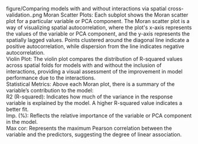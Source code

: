 figure/Comparing models with and without interactions via spatial cross-validation..png
Moran Scatter Plots: Each subplot shows the Moran scatter plot for a particular variable or PCA component. The Moran scatter plot is a way of visualizing spatial autocorrelation, where the plot's x-axis represents the values of the variable or PCA component, and the y-axis represents the spatially lagged values. Points clustered around the diagonal line indicate a positive autocorrelation, while dispersion from the line indicates negative autocorrelation.  
Violin Plot: The violin plot compares the distribution of R-squared values across spatial folds for models with and without the inclusion of interactions, providing a visual assessment of the improvement in model performance due to the interactions.  
Statistical Metrics: Above each Moran plot, there is a summary of the variable’s contribution to the model:  
R2 (R-squared): Indicates how much of the variance in the response variable is explained by the model. A higher R-squared value indicates a better fit.  
Imp. (%): Reflects the relative importance of the variable or PCA component in the model.  
Max cor: Represents the maximum Pearson correlation between the variable and the predictors, suggesting the degree of linear association.  
